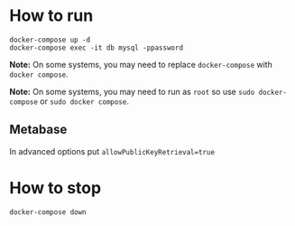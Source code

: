 # How to run
```shell
docker-compose up -d
docker-compose exec -it db mysql -ppassword
```

**Note:** On some systems, you may need to replace `docker-compose` with `docker compose`.

**Note:** On some systems, you may need to run as `root` so use `sudo docker-compose` or `sudo docker compose`.

## Metabase

In advanced options put
`allowPublicKeyRetrieval=true`

# How to stop
```shell
docker-compose down
```